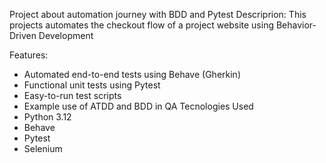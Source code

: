 Project about automation journey with BDD and Pytest
Descriprion: This projects automates the checkout flow of a project website using Behavior-Driven Development

Features:
- Automated end-to-end tests using Behave (Gherkin)
- Functional unit tests using Pytest
- Easy-to-run test scripts
- Example use of ATDD and BDD in QA
Tecnologies Used
- Python 3.12
- Behave
- Pytest
- Selenium

